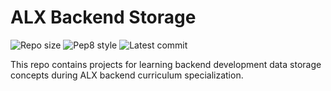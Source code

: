 # ALX Backend Storage

![Repo size](https://img.shields.io/github/repo-size/B3zaleel/alx-backend-storage)
![Pep8 style](https://img.shields.io/badge/PEP8-style%20guide-purple?style=round-square)
![Latest commit](https://img.shields.io/github/last-commit/B3zaleel/alx-backend-storage/main?style=round-square)

This repo contains projects for learning backend development data storage concepts during ALX backend curriculum specialization.
